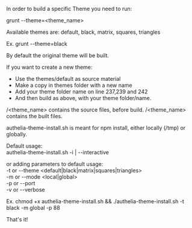 In order to build a specific Theme you need to run:

grunt --theme=<theme_name>

Available themes are: default, black, matrix, squares, triangles

Ex. grunt --theme=black

By default the original theme will be built.

If you want to create a new theme:
- Use the themes/default as source material
- Make a copy in themes folder with a new name
- Add your theme folder name on line 237,239 and 242
- And then build as above, with your theme folder/name.

<src>/<theme_name> contains the source files, before build.
<full>/<theme_name> contains the built files.

authelia-theme-install.sh is meant for npm install, either locally (/tmp) or globally.
                                                                       
Default usage:                                                         
authelia-theme-install.sh -i | --interactive                           
                                                                       
or adding parameters to default usage:                                 
   -t or --theme <default|black|matrix|squares|triangles>              
   -m or --mode <local|global>                                         
   -p or --port <port number>  
   -v or --verbose

Ex. chmod +x authelia-theme-install.sh && ./authelia-theme-install.sh -t black -m global -p 88

That's it!

